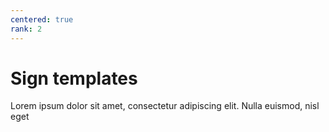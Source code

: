 ```yaml
---
centered: true
rank: 2
---
```


# Sign templates

Lorem ipsum dolor sit amet, consectetur adipiscing elit. Nulla euismod, nisl eget